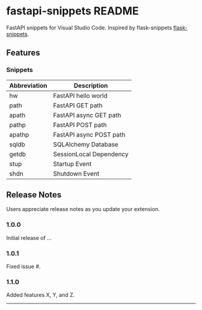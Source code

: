# fastapi-snippets README

FastAPI snippets for Visual Studio Code. Inspired by flask-snippets [flask-snippets](https://marketplace.visualstudio.com/items?itemName=cstrap.flask-snippets).

## Features

### Snippets

| Abbreviation | Description                |
|--------------|----------------------------|
| hw           | FastAPI hello world        | 
| path         | FastAPI GET path           |
| apath        | FastAPI async GET path     |
| pathp        | FastAPI POST path          |
| apathp       | FastAPI async POST path    |
| sqldb        | SQLAlchemy Database        |
| getdb        | SessionLocal Dependency    |
| stup         | Startup Event              |
| shdn         | Shutdown Event             |

## Release Notes

Users appreciate release notes as you update your extension.

### 1.0.0

Initial release of ...

### 1.0.1

Fixed issue #.

### 1.1.0

Added features X, Y, and Z.

-----------------------------------------------------------------------------------------------------------

